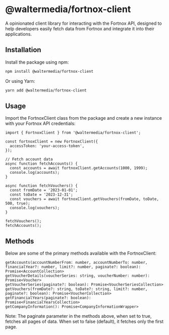 # @waltermedia/fortnox-client

A opinionated client library for interacting with the Fortnox API, designed to help developers easily fetch data from Fortnox and integrate it into their applications.

## Installation

Install the package using npm:

```bash
npm install @waltermedia/fortnox-client
```

Or using Yarn:

```bash
yarn add @waltermedia/fortnox-client
```

## Usage

Import the FortnoxClient class from the package and create a new instance with your Fortnox API credentials:

```
import { FortnoxClient } from '@waltermedia/fortnox-client';

const fortnoxClient = new FortnoxClient({
  accessToken: 'your-access-token',
});

// Fetch account data
async function fetchAccounts() {
  const accounts = await fortnoxClient.getAccounts(1000, 1999);
  console.log(accounts);
}

async function fetchVouchers() {
  const fromDate = '2023-01-01';
  const toDate = '2023-12-31';
  const vouchers = await fortnoxClient.getVouchers(fromDate, toDate, 500, true);
  console.log(vouchers);
}

fetchVouchers();
fetchAccounts();
```

## Methods

Below are some of the primary methods available with the FortnoxClient:

```
getAccounts(accountNumberFrom: number, accountNumberTo: number, financialYear?: number, limit?: number, paginate?: boolean): Promise<AccountCollection>
getVoucherDetails(voucherSeries: string, voucherNumber: number): Promise<Voucher>
getVoucherSeries(paginate?: boolean): Promise<VoucherSeriesCollection>
getVouchers(fromDate?: string, toDate?: string, limit?: number, paginate?: boolean): Promise<VoucherCollection>
getFinancialYears(paginate?: boolean): Promise<FinancialYearsCollection>
getCompanyInformation(): Promise<CompanyInformationWrapper>
```

Note: The paginate parameter in the methods above, when set to true, fetches all pages of data. When set to false (default), it fetches only the first page.
